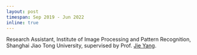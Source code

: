 ```yaml
---
layout: post
timespan: Sep 2019 - Jun 2022
inline: true
---
```


Research Assistant, Institute of Image Processing and Pattern Recognition, Shanghai Jiao Tong University, supervised by Prof. <a href="https://scholar.google.com/citations?user=tmx7tu8AAAAJ">Jie Yang</a>.
